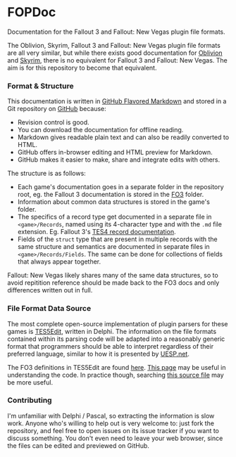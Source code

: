 FOPDoc
======

Documentation for the Fallout 3 and Fallout: New Vegas plugin file formats. 

The Oblivion, Skyrim, Fallout 3 and Fallout: New Vegas plugin file formats are all very similar, but while there exists good documentation for [Oblivion](http://www.uesp.net/wiki/Tes4Mod:Mod_File_Format) and [Skyrim](http://www.uesp.net/wiki/Tes5Mod:Mod_File_Format), there is no equivalent for Fallout 3 and Fallout: New Vegas. The aim is for this repository to become that equivalent.


### Format & Structure

This documentation is written in [GitHub Flavored Markdown](https://guides.github.com/overviews/mastering-markdown/) and stored in a Git repository on [GitHub](https://github.com/WrinklyNinja/fopdoc) because:

* Revision control is good.
* You can download the documentation for offline reading.
* Markdown gives readable plain text and can also be readily converted to HTML.
* GitHub offers in-browser editing and HTML preview for Markdown.
* GitHub makes it easier to make, share and integrate edits with others.

The structure is as follows:

* Each game's documentation goes in a separate folder in the repository root, eg. the Fallout 3 documentation is stored in the [FO3](FO3) folder.
* Information about common data structures is stored in the game's folder.
* The specifics of a record type get documented in a separate file in `<game>/Records`, named using its 4-character type and with the `.md` file extension. Eg. Fallout 3's [TES4 record documentation](FO3/Records/TES4.md).
* Fields of the `struct` type that are present in multiple records with the same structure and semantics are documented in separate files in `<game>/Records/Fields`. The same can be done for collections of fields that always appear together.

Fallout: New Vegas likely shares many of the same data structures, so to avoid repitition reference should be made back to the FO3 docs and only differences written out in full.


### File Format Data Source

The most complete open-source implementation of plugin parsers for these games is [TES5Edit](https://code.google.com/p/skyrim-plugin-decoding-project/), written in Delphi. The information on the file formats contained within its parsing code will be adapted into a reasonably generic format that programmers should be able to interpret regardless of their preferred language, similar to how it is presented by [UESP.net](http://www.uesp.net/wiki/Tes5Mod:Mod_File_Format).

The FO3 definitions in TES5Edit are found [here](https://code.google.com/p/skyrim-plugin-decoding-project/source/browse/TES5Edit/trunk/Delphi+XE/wbDefinitionsFO3.pas). [This page](https://code.google.com/p/skyrim-plugin-decoding-project/wiki/DecodingRecords) may be useful in understanding the code. In practice though, searching [this source file](https://skyrim-plugin-decoding-project.googlecode.com/svn/TES5Edit/trunk/Delphi%20XE/wbInterface.pas) may be more useful.


### Contributing

I'm unfamiliar with Delphi / Pascal, so extracting the information is slow work. Anyone who's willing to help out is very welcome to: just fork the repository, and feel free to open issues on its issue tracker if you want to discuss something. You don't even need to leave your web browser, since the files can be edited and previewed on GitHub.
